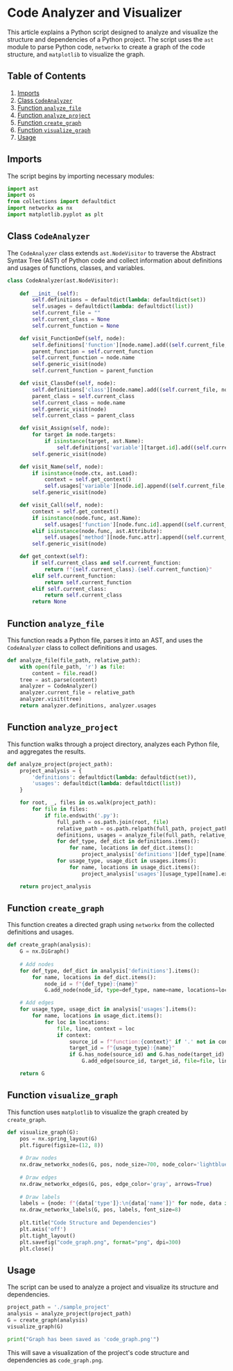 # Code Analyzer and Visualizer

This article explains a Python script designed to analyze and visualize the structure and dependencies of a Python project. The script uses the `ast` module to parse Python code, `networkx` to create a graph of the code structure, and `matplotlib` to visualize the graph.

## Table of Contents
1. [Imports](#imports)
2. [Class `CodeAnalyzer`](#class-codeanalyzer)
3. [Function `analyze_file`](#function-analyze_file)
4. [Function `analyze_project`](#function-analyze_project)
5. [Function `create_graph`](#function-create_graph)
6. [Function `visualize_graph`](#function-visualize_graph)
7. [Usage](#usage)

## Imports

The script begins by importing necessary modules:

```python
import ast
import os
from collections import defaultdict
import networkx as nx
import matplotlib.pyplot as plt
```

## Class `CodeAnalyzer`

The `CodeAnalyzer` class extends `ast.NodeVisitor` to traverse the Abstract Syntax Tree (AST) of Python code and collect information about definitions and usages of functions, classes, and variables.

```python
class CodeAnalyzer(ast.NodeVisitor):
    
    def __init__(self):
        self.definitions = defaultdict(lambda: defaultdict(set))
        self.usages = defaultdict(lambda: defaultdict(list))
        self.current_file = ""
        self.current_class = None
        self.current_function = None

    def visit_FunctionDef(self, node):
        self.definitions['function'][node.name].add((self.current_file, node.lineno))
        parent_function = self.current_function
        self.current_function = node.name
        self.generic_visit(node)
        self.current_function = parent_function

    def visit_ClassDef(self, node):
        self.definitions['class'][node.name].add((self.current_file, node.lineno))
        parent_class = self.current_class
        self.current_class = node.name
        self.generic_visit(node)
        self.current_class = parent_class

    def visit_Assign(self, node):
        for target in node.targets:
            if isinstance(target, ast.Name):
                self.definitions['variable'][target.id].add((self.current_file, node.lineno))
        self.generic_visit(node)

    def visit_Name(self, node):
        if isinstance(node.ctx, ast.Load):
            context = self.get_context()
            self.usages['variable'][node.id].append((self.current_file, node.lineno, context))
        self.generic_visit(node)

    def visit_Call(self, node):
        context = self.get_context()
        if isinstance(node.func, ast.Name):
            self.usages['function'][node.func.id].append((self.current_file, node.func.lineno, context))
        elif isinstance(node.func, ast.Attribute):
            self.usages['method'][node.func.attr].append((self.current_file, node.func.lineno, context))
        self.generic_visit(node)

    def get_context(self):
        if self.current_class and self.current_function:
            return f"{self.current_class}.{self.current_function}"
        elif self.current_function:
            return self.current_function
        elif self.current_class:
            return self.current_class
        return None
```

## Function `analyze_file`

This function reads a Python file, parses it into an AST, and uses the `CodeAnalyzer` class to collect definitions and usages.

```python
def analyze_file(file_path, relative_path):
    with open(file_path, 'r') as file:
        content = file.read()
    tree = ast.parse(content)
    analyzer = CodeAnalyzer()
    analyzer.current_file = relative_path
    analyzer.visit(tree)
    return analyzer.definitions, analyzer.usages
```

## Function `analyze_project`

This function walks through a project directory, analyzes each Python file, and aggregates the results.

```python
def analyze_project(project_path):
    project_analysis = {
        'definitions': defaultdict(lambda: defaultdict(set)),
        'usages': defaultdict(lambda: defaultdict(list))
    }

    for root, _, files in os.walk(project_path):
        for file in files:
            if file.endswith('.py'):
                full_path = os.path.join(root, file)
                relative_path = os.path.relpath(full_path, project_path)
                definitions, usages = analyze_file(full_path, relative_path)
                for def_type, def_dict in definitions.items():
                    for name, locations in def_dict.items():
                        project_analysis['definitions'][def_type][name].update(locations)
                for usage_type, usage_dict in usages.items():
                    for name, locations in usage_dict.items():
                        project_analysis['usages'][usage_type][name].extend(locations)

    return project_analysis
```

## Function `create_graph`

This function creates a directed graph using `networkx` from the collected definitions and usages.

```python
def create_graph(analysis):
    G = nx.DiGraph()
    
    # Add nodes
    for def_type, def_dict in analysis['definitions'].items():
        for name, locations in def_dict.items():
            node_id = f"{def_type}:{name}"
            G.add_node(node_id, type=def_type, name=name, locations=locations)

    # Add edges
    for usage_type, usage_dict in analysis['usages'].items():
        for name, locations in usage_dict.items():
            for loc in locations:
                file, line, context = loc
                if context:
                    source_id = f"function:{context}" if '.' not in context else f"method:{context}"
                    target_id = f"{usage_type}:{name}"
                    if G.has_node(source_id) and G.has_node(target_id):
                        G.add_edge(source_id, target_id, file=file, line=line)

    return G
```

## Function `visualize_graph`

This function uses `matplotlib` to visualize the graph created by `create_graph`.

```python
def visualize_graph(G):
    pos = nx.spring_layout(G)
    plt.figure(figsize=(12, 8))
    
    # Draw nodes
    nx.draw_networkx_nodes(G, pos, node_size=700, node_color='lightblue')
    
    # Draw edges
    nx.draw_networkx_edges(G, pos, edge_color='gray', arrows=True)
    
    # Draw labels
    labels = {node: f"{data['type']}:\n{data['name']}" for node, data in G.nodes(data=True)}
    nx.draw_networkx_labels(G, pos, labels, font_size=8)
    
    plt.title("Code Structure and Dependencies")
    plt.axis('off')
    plt.tight_layout()
    plt.savefig("code_graph.png", format="png", dpi=300)
    plt.close()
```

## Usage

The script can be used to analyze a project and visualize its structure and dependencies.

```python
project_path = './sample_project'
analysis = analyze_project(project_path)
G = create_graph(analysis)
visualize_graph(G)

print("Graph has been saved as 'code_graph.png'")
```

This will save a visualization of the project's code structure and dependencies as `code_graph.png`.